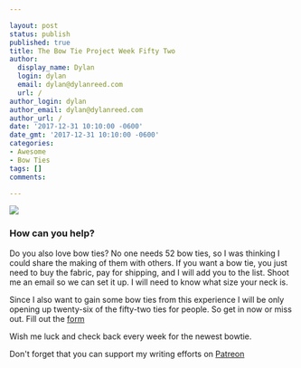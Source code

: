 ```yaml
---

layout: post
status: publish
published: true
title: The Bow Tie Project Week Fifty Two
author:
  display_name: Dylan
  login: dylan
  email: dylan@dylanreed.com
  url: /
author_login: dylan
author_email: dylan@dylanreed.com
author_url: /
date: '2017-12-31 10:10:00 -0600'
date_gmt: '2017-12-31 10:10:00 -0600'
categories:
- Awesome
- Bow Ties
tags: []
comments:

---
```


![](https://raw.githubusercontent.com/dylanreed/dylan.blog/gh-pages/images/bow-tie/Bowtie-week-52.jpg)


<h3>How can you help?</h3>

Do you also love bow ties? No one needs 52 bow ties, so I was thinking I could share the making of them with others. If you want a bow tie, you just need to buy the fabric, pay for shipping,  and I will add you to the list. Shoot me an email so we can set it up. I will need to know what size your neck is. 

Since I also want to gain some bow ties from this experience I will be only opening up twenty-six of the fifty-two ties for people. So get in now or miss out. Fill out the [form](http://dylan.la/2j1ogU3)

Wish me luck and check back every week for the newest bowtie.

Don't forget that you can support my writing efforts on [Patreon](https://www.patreon.com/dylanreed)




